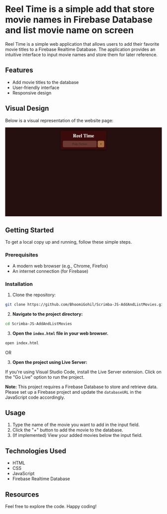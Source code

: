# Reel Time is a simple add that store movie names in Firebase Database and list movie name on screen

Reel Time is a simple web application that allows users to add their favorite movie titles to a Firebase Realtime Database. The application provides an intuitive interface to input movie names and store them for later reference.

## Features

- Add movie titles to the database
- User-friendly interface
- Responsive design

## Visual Design

Below is a visual representation of the website page:

![Home](Index.png)

## Getting Started

To get a local copy up and running, follow these simple steps.

### Prerequisites

- A modern web browser (e.g., Chrome, Firefox)
- An internet connection (for Firebase)

### Installation

1. Clone the repository:

```bash
git clone https://github.com/BhoomiGohil/Scrimba-JS-AddAndListMovies.git
```

2. **Navigate to the project directory:**

```bash
cd Scrimba-JS-AddAndListMovies
```

3. **Open the `index.html` file in your web browser.**

```bash
open index.html
```

OR

3. **Open the project using Live Server:**

If you're using Visual Studio Code, install the Live Server extension.
Click on the "Go Live" option to run the project.

**Note:** This project requires a Firebase Database to store and retrieve data. Please set up a Firebase project and update the `databaseURL` in the JavaScript code accordingly.

## Usage

1. Type the name of the movie you want to add in the input field.
2. Click the "+" button to add the movie to the database.
3. (If implemented) View your added movies below the input field.

## Technologies Used

- HTML
- CSS
- JavaScript
- Firebase Realtime Database

## Resources

Feel free to explore the code. Happy coding!

